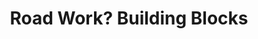 ---
pid: CH995
title: Road Work? Building Blocks
location_transcription: In the street (like a paved road)
zipcode: '19121'
outside_phl: 
neighborhood: Brewerytown
age: '21'
age_range: 20-29
instagram: 
image_file_name: CH_995.jpg
proposal_transcription: |-
  Collection of bricks/pavers/cobblestones from all parts of Philadelphia/surrounding areas to pave one whole street in Center City.  It's meant to highlight Philly's diverse neighborhoods + extensive history, but also to show how Philadelphia is always creating new things/moving forward because of that history

  Can also be critical since there are a lot of neighborhood that don't get the same attention as say, old city, so they could have missing stones to highlight that?
topic: History,Neighborhoods,Philadelphia,Unity
topic_summary: 0, 0, 0, 0
type: Walkway,Street
keywords_other: 
credit: Niamh
image_labels: 
twitter: 
facebook: 
permalink: "/monuments/ch995/"
layout: item-page
---